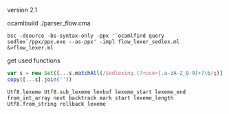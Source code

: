 
version 2.1

ocamlbuild ./parser_flow.cma

```
bsc -dsource -bs-syntax-only -ppx '`ocamlfind query sedlex`/ppx/ppx.exe --as-ppx' -impl flow_lexer_sedlex.ml   &>flow_lexer.ml
```

get used functions
```js
var s = new Set([...s.matchAll(/Sedlexing.(?<use>[.a-zA-Z_0-9]+)\b/g)].map(x=>x.groups.use))
copy([...s].join(''))
```

```
Utf8.lexeme Utf8.sub_lexeme lexbuf lexeme_start lexeme_end from_int_array next backtrack mark start lexeme_length Utf8.from_string rollback lexeme
```